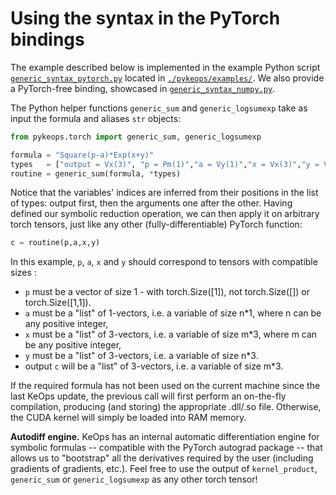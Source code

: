 
# Using the syntax in the PyTorch bindings

The example described below is implemented in the example Python script [`generic_syntax_pytorch.py`](https://plmlab.math.cnrs.fr/benjamin.charlier/libkeops/blob/master/pykeops/examples/generic_syntax_pytorch.py) located in [`./pykeops/examples/`](https://plmlab.math.cnrs.fr/benjamin.charlier/libkeops/blob/master/pykeops/examples/). 
We also provide a PyTorch-free binding, showcased in [`generic_syntax_numpy.py`](https://plmlab.math.cnrs.fr/benjamin.charlier/libkeops/blob/master/pykeops/examples/generic_syntax_numpy.py).

The Python helper functions `generic_sum` and `generic_logsumexp` take as input the formula and aliases `str` objects:

```python
from pykeops.torch import generic_sum, generic_logsumexp

formula = "Square(p-a)*Exp(x+y)"
types   = ["output = Vx(3)", "p = Pm(1)","a = Vy(1)","x = Vx(3)","y = Vy(3)"]
routine = generic_sum(formula, *types)
```

Notice that the variables' indices are inferred from their positions in the list of types:
output first, then the arguments one after the other.
Having defined our symbolic reduction operation, we can then apply it
on arbitrary torch tensors, just like any other (fully-differentiable) PyTorch function:

```python
c = routine(p,a,x,y)
```

In this example, `p`, `a`, `x` and `y` should correspond to tensors with compatible sizes :

- `p` must be a vector of size 1 - with torch.Size([1]), not torch.Size([]) or torch.Size([1,1]).
- `a` must be a "list" of 1-vectors, i.e. a variable of size n*1, where n can be any positive integer,
- `x` must be a "list" of 3-vectors, i.e. a variable of size m*3, where m can be any positive integer,
- `y` must be a "list" of 3-vectors, i.e. a variable of size n*3.
- output `c` will be a "list" of 3-vectors, i.e. a variable of size m*3.

If the required formula has not been used on the current machine since the last KeOps update,
the previous call will first perform an on-the-fly compilation, producing (and storing) the appropriate .dll/.so file.
Otherwise, the CUDA kernel will simply be loaded into RAM memory.

**Autodiff engine.**
KeOps has an internal automatic differentiation engine for symbolic formulas
-- compatible with the PyTorch autograd package -- that allows
us to "bootstrap" all the derivatives required by the user (including gradients of gradients, etc.).
Feel free to use the output of `kernel_product`, `generic_sum` or `generic_logsumexp`
as any other torch tensor!